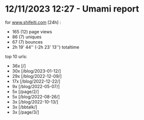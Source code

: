 # 12/11/2023 12:27 - Umami report
for www.shifeiti.com [24h] :

 - 165 (12) page views
 - 86 (7) uniques
 - 67 (7) bounces
 - 2h 19' 44'' (-2h 23' 13'') totaltime


top 10 urls:
 - 36x [/]
 - 30x [/blog/2023-01-12/]
 - 29x [/blog/2022-12-09/]
 - 17x [/blog/2022-12-22/]
 - 9x [/blog/2022-05-07/]
 - 5x [/page/2/]
 - 5x [/blog/2022-08-26/]
 - 3x [/blog/2022-10-13/]
 - 3x [/bbtalk/]
 - 3x [/page/3/]


